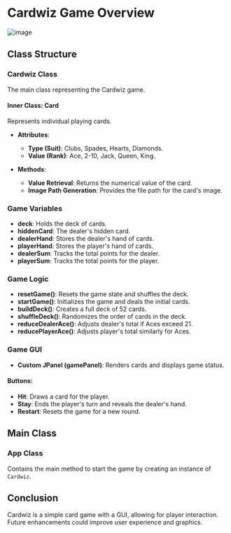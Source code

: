 # Cardwiz Game Overview
![image](https://github.com/user-attachments/assets/7aec7cc4-54dd-485b-bbcc-3ced1f37771d)

## Class Structure

### Cardwiz Class
The main class representing the Cardwiz game.

#### Inner Class: Card
Represents individual playing cards.

- **Attributes**:
  - **Type (Suit)**: Clubs, Spades, Hearts, Diamonds.
  - **Value (Rank)**: Ace, 2-10, Jack, Queen, King.

- **Methods**:
  - **Value Retrieval**: Returns the numerical value of the card.
  - **Image Path Generation**: Provides the file path for the card's image.

### Game Variables
- **deck**: Holds the deck of cards.
- **hiddenCard**: The dealer's hidden card.
- **dealerHand**: Stores the dealer's hand of cards.
- **playerHand**: Stores the player's hand of cards.
- **dealerSum**: Tracks the total points for the dealer.
- **playerSum**: Tracks the total points for the player.

### Game Logic
- **resetGame()**: Resets the game state and shuffles the deck.
- **startGame()**: Initializes the game and deals the initial cards.
- **buildDeck()**: Creates a full deck of 52 cards.
- **shuffleDeck()**: Randomizes the order of cards in the deck.
- **reduceDealerAce()**: Adjusts dealer's total if Aces exceed 21.
- **reducePlayerAce()**: Adjusts player's total similarly for Aces.

### Game GUI
- **Custom JPanel (gamePanel)**: Renders cards and displays game status.

#### Buttons:
- **Hit**: Draws a card for the player.
- **Stay**: Ends the player's turn and reveals the dealer's hand.
- **Restart**: Resets the game for a new round.

## Main Class
### App Class
Contains the main method to start the game by creating an instance of `Cardwiz`.

## Conclusion
Cardwiz is a simple card game with a GUI, allowing for player interaction. Future enhancements could improve user experience and graphics.
